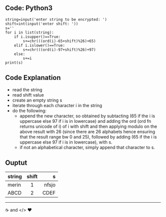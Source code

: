 ## Code: Python3

```python3
string=input('enter string to be encrypted: ')
shift=int(input('enter shift: '))
s=''
for i in list(string):
    if i.isupper()==True:
        s+=chr(((ord(i)-65+shift)%26)+65)  
    elif i.islower()==True:
        s+=chr(((ord(i)-97+shift)%26)+97) 
    else:
        s+=i
print(s)
```
## Code Explanation
 * read the string
 * read shift value
 * create an empty string s
 * iterate through each character i in the string
 * do the following:
    * append the new character, so obtained by subtacting (65 if the i is uppercase else 97 if i is in lowercase) and adding the 
  ord (ord fn returns unicode of i) of i with shift
  and then applying modulo on the above result with 26 (since there are 26 alphabets hence ensuring that the result range bw 0 and 25), followed by 
  adding (65 if the i is uppercase else 97 if i is in lowercase), with s.
    * if not an alphabetical character, simply append that character to s.

## Ouptut

| string   |      shift    |   s   |
|----------|:-------------:|------:|
| merin    |       1       | nfsjo |
| ABCD     |       2       |  CDEF |

---
☕️ and </> ❤️
  
  
  

